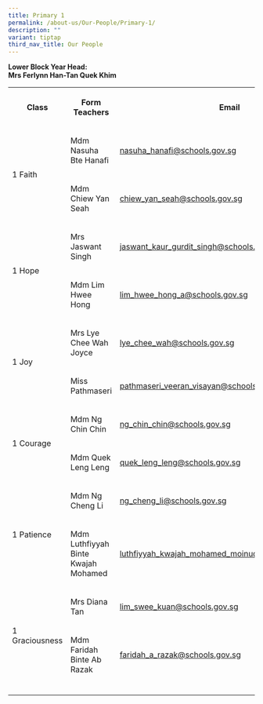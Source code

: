 ```yaml
---
title: Primary 1
permalink: /about-us/Our-People/Primary-1/
description: ""
variant: tiptap
third_nav_title: Our People
---
```

<p><strong>Lower Block Year Head:</strong>
<br><strong>Mrs Ferlynn Han-Tan Quek Khim</strong>
</p>
<table style="minWidth: 75px">
<colgroup>
<col>
<col>
<col>
</colgroup>
<tbody>
<tr>
<th rowspan="1" colspan="1">
<p>Class</p>
</th>
<th rowspan="1" colspan="1">
<p>Form Teachers</p>
</th>
<th rowspan="1" colspan="1">
<p>Email</p>
</th>
</tr>
<tr>
<td rowspan="2" colspan="1">
<p>1 Faith</p>
</td>
<td rowspan="1" colspan="1">
<p>Mdm Nasuha Bte Hanafi</p>
</td>
<td rowspan="1" colspan="1">
<p><a href="mailto:nasuha_hanafi@schools.gov.sg" rel="noopener noreferrer nofollow" target="_blank">nasuha_hanafi@schools.gov.sg</a>
</p>
</td>
</tr>
<tr>
<td rowspan="1" colspan="1">
<p>Mdm Chiew Yan Seah</p>
</td>
<td rowspan="1" colspan="1">
<p><a href="mailto:chiew_yan_seah@schools.gov.sg" rel="noopener noreferrer nofollow" target="_blank">chiew_yan_seah@schools.gov.sg</a>
</p>
</td>
</tr>
<tr>
<td rowspan="2" colspan="1">
<p>1 Hope</p>
</td>
<td rowspan="1" colspan="1">
<p>Mrs Jaswant Singh</p>
</td>
<td rowspan="1" colspan="1">
<p><a href="mailto:jaswant_kaur_gurdit_singh@schools.gov.sg" rel="noopener noreferrer nofollow" target="_blank">jaswant_kaur_gurdit_singh@schools.gov.sg</a>
</p>
</td>
</tr>
<tr>
<td rowspan="1" colspan="1">
<p>Mdm Lim Hwee Hong</p>
</td>
<td rowspan="1" colspan="1">
<p><a href="mailto:lim_hwee_hong_a@schools.gov.sg" rel="noopener noreferrer nofollow" target="_blank">lim_hwee_hong_a@schools.gov.sg</a>
</p>
</td>
</tr>
<tr>
<td rowspan="2" colspan="1">
<p>1 Joy</p>
</td>
<td rowspan="1" colspan="1">
<p>Mrs Lye Chee Wah Joyce</p>
</td>
<td rowspan="1" colspan="1">
<p><a href="mailto:lye_chee_wah@schools.gov.sg" rel="noopener noreferrer nofollow" target="_blank">lye_chee_wah@schools.gov.sg</a>
</p>
</td>
</tr>
<tr>
<td rowspan="1" colspan="1">
<p>Miss Pathmaseri</p>
</td>
<td rowspan="1" colspan="1">
<p><a href="mailto:pathmaseri_veeran_visayan@schools.gov.sg" rel="noopener noreferrer nofollow" target="_blank">pathmaseri_veeran_visayan@schools.gov.sg</a>
</p>
</td>
</tr>
<tr>
<td rowspan="2" colspan="1">
<p>1 Courage</p>
</td>
<td rowspan="1" colspan="1">
<p>Mdm Ng Chin Chin</p>
</td>
<td rowspan="1" colspan="1">
<p><a href="mailto:ng_chin_chin@schools.gov.sg" rel="noopener noreferrer nofollow" target="_blank">ng_chin_chin@schools.gov.sg</a>
</p>
</td>
</tr>
<tr>
<td rowspan="1" colspan="1">
<p>Mdm Quek Leng Leng</p>
</td>
<td rowspan="1" colspan="1">
<p><a href="mailto:quek_leng_leng@schools.gov.sg" rel="noopener noreferrer nofollow" target="_blank">quek_leng_leng@schools.gov.sg</a>
</p>
</td>
</tr>
<tr>
<td rowspan="2" colspan="1">
<p>1 Patience</p>
</td>
<td rowspan="1" colspan="1">
<p>Mdm Ng Cheng Li</p>
</td>
<td rowspan="1" colspan="1">
<p><a href="mailto:ng_cheng_li@schools.gov.sg" rel="noopener noreferrer nofollow" target="_blank">ng_cheng_li@schools.gov.sg</a>
</p>
</td>
</tr>
<tr>
<td rowspan="1" colspan="1">
<p>Mdm Luthfiyyah Binte Kwajah Mohamed</p>
</td>
<td rowspan="1" colspan="1">
<p><a href="mailto:luthfiyyah_kwajah_mohamed_moinuddeen@schools.gov.sg" rel="noopener noreferrer nofollow" target="_blank">luthfiyyah_kwajah_mohamed_moinuddeen@schools.gov.sg</a>
</p>
</td>
</tr>
<tr>
<td rowspan="2" colspan="1">
<p>1 Graciousness</p>
</td>
<td rowspan="1" colspan="1">
<p>Mrs Diana Tan</p>
</td>
<td rowspan="1" colspan="1">
<p><a href="mailto:lim_swee_kuan@schools.gov.sg" rel="noopener noreferrer nofollow" target="_blank">lim_swee_kuan@schools.gov.sg</a>
</p>
</td>
</tr>
<tr>
<td rowspan="1" colspan="1">
<p>Mdm Faridah Binte Ab Razak</p>
</td>
<td rowspan="1" colspan="1">
<p><a href="mailto:faridah_a_razak@schools.gov.sg" rel="noopener noreferrer nofollow" target="_blank">faridah_a_razak@schools.gov.sg</a>
</p>
</td>
</tr>
<tr>
<td rowspan="1" colspan="1">
<p></p>
</td>
<td rowspan="1" colspan="1">
<p></p>
</td>
<td rowspan="1" colspan="1">
<p></p>
</td>
</tr>
</tbody>
</table>
<p></p>